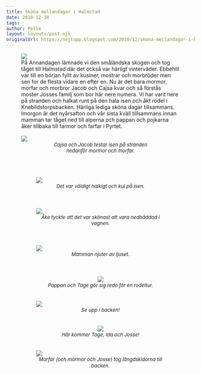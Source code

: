 ```yaml
---
title: Sköna mellandagar i Halmstad
date: 2010-12-30
tags: 	
author: Pelle
layout: layouts/post.njk
originalUrl: https://nejtupp.blogspot.com/2010/12/skona-mellandagar-i-halmstad.html
---
```


<figure>
	<img src="../../../img/2010/12/V%25C3%25A4stra%2BstrandenIMG_0614.jpg"></div><br><div>På Annandagen lämnade vi den småländska skogen och tog tåget till Halmstad där det också var härligt vinterväder. Ebbehill var till en början fyllt av kusiner, mostrar och morbröder men sen for de flesta vidare en efter en. Nu är det bara mormor, morfar och morbror Jacob och Cajsa kvar och så förstås moster Josses familj som bor här nere numera. Vi har varit nere på stranden och halkat runt på den hala isen och åkt rodel i Knebildstorpsbacken. Härliga lediga sköna dagar tillsammans. Imorgon är det nyårsafton och vår sista kväll tillsammans innan mamman tar tåget ned till alperna och pappan och pojkarna åker tillbaka till farmor och farfar i Pyrtet. </div><div><br></div><div><span class="Apple-style-span" style="color: rgb(0, 0, 238);"><img src="../../../img/2010/12/V%25C3%25A4stra%2BstrandenIMG_0587.jpg"></span></div><div style="text-align: center;"><i><span class="Apple-style-span" style="font-size:small;">Cajsa och Jacob testar isen på stranden</span></i></div><div style="text-align: center;"><i><span class="Apple-style-span" style="font-size:small;"> nedanför mormor och morfar.</span></i></div><div style="text-align: center;"><i><span class="Apple-style-span" style="font-size:small;"><br></span></i></div><div style="text-align: center;"><i><span class="Apple-style-span" style="font-size:small;"><br></span></i></div><div><br></div><figure>
	<img src="../../../img/2010/12/V%25C3%25A4stra%2BstrandenIMG_0604.jpg"></div><div style="text-align: center;"><i><span class="Apple-style-span" style="font-size:small;">Det var väldigt halkigt och kul på isen.</span></i></div><div><span class="Apple-style-span" style="color: rgb(0, 0, 238);"><br></span></div><div><span class="Apple-style-span" style="color: rgb(0, 0, 238);"><br></span></div><div><span class="Apple-style-span" style="color: rgb(0, 0, 238);"><br></span></div><div><img src="../../../img/2010/12/V%25C3%25A4stra%2BstrandenIMG_0611.jpg"><div style="text-align: center;"><i><span class="Apple-style-span" style="font-size:small;">Åke tyckte att det var skönast att vara nedbäddad i vagnen.</span></i></div></div><div style="text-align: center;"><br></div><div><br></div><div><br><img src="../../../img/2010/12/V%25C3%25A4stra%2BstrandenIMG_0610.jpg"><div style="text-align: center;"><i><span class="Apple-style-span" style="font-size:small;">Mamman njuter av ljuset.</span></i></div></div><div style="text-align: center;"><br></div><div style="text-align: center;"><br></div><div><br></div><div style="text-align: center;"><span class="Apple-style-span" style="color: rgb(0, 0, 238);"><span class="Apple-style-span" style="color: rgb(0, 0, 238);"><img src="../../../img/2010/12/Pulka%25C3%25A5kningIMG_0633.jpg"></span></span></div><div style="text-align: center;"><span class="Apple-style-span" style="font-size:small;"><i>Pappan och Tage gör sig redo för en rodeltur.</i></span></div><div><span class="Apple-style-span" style="color: rgb(0, 0, 238);"><br></span></div><div><span class="Apple-style-span" style="color: rgb(0, 0, 238);"><br></span></div><div><img src="../../../img/2010/12/Pulka%25C3%25A5kningIMG_0642.jpg"></div><div style="text-align: center;"><i><span class="Apple-style-span" style="font-size:small;">Se upp i backen!</span></i></div><div><br></div><div><br></div><div style="text-align: center;"><span class="Apple-style-span" style="color: rgb(0, 0, 238);"><img src="../../../img/2010/12/Pulka%25C3%25A5kningIMG_0636.jpg"></span></div><div style="text-align: center;"><i><span class="Apple-style-span" style="font-size:small;">Här kommer Tage, Ida och Josse!</span></i></div><div style="text-align: center;"><span class="Apple-style-span" style="color: rgb(0, 0, 238);"><br></span></div><div><br><img src="../../../img/2010/12/Pulka%25C3%25A5kningIMG_0639.jpg"><div style="text-align: center;"><i><span class="Apple-style-span" style="font-size:small;">Morfar (och mormor och Josse) tog längdskidorna till backen</span></i>.</div></div>
